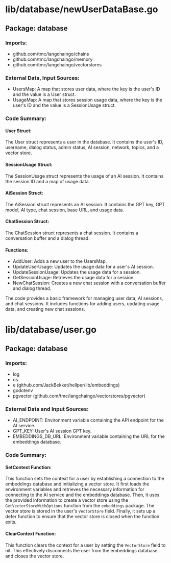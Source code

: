 # lib/database/newUserDataBase.go  
## Package: database  
  
### Imports:  
  
- github.com/tmc/langchaingo/chains  
- github.com/tmc/langchaingo/memory  
- github.com/tmc/langchaingo/vectorstores  
  
### External Data, Input Sources:  
  
- UsersMap: A map that stores user data, where the key is the user's ID and the value is a User struct.  
- UsageMap: A map that stores session usage data, where the key is the user's ID and the value is a SessionUsage struct.  
  
### Code Summary:  
  
#### User Struct:  
  
The User struct represents a user in the database. It contains the user's ID, username, dialog status, admin status, AI session, network, topics, and a vector store.  
  
#### SessionUsage Struct:  
  
The SessionUsage struct represents the usage of an AI session. It contains the session ID and a map of usage data.  
  
#### AiSession Struct:  
  
The AiSession struct represents an AI session. It contains the GPT key, GPT model, AI type, chat session, base URL, and usage data.  
  
#### ChatSession Struct:  
  
The ChatSession struct represents a chat session. It contains a conversation buffer and a dialog thread.  
  
#### Functions:  
  
- AddUser: Adds a new user to the UsersMap.  
- UpdateUserUsage: Updates the usage data for a user's AI session.  
- UpdateSessionUsage: Updates the usage data for a session.  
- GetSessionUsage: Retrieves the usage data for a session.  
- NewChatSession: Creates a new chat session with a conversation buffer and dialog thread.  
  
The code provides a basic framework for managing user data, AI sessions, and chat sessions. It includes functions for adding users, updating usage data, and creating new chat sessions.  
  
# lib/database/user.go  
## Package: database  
  
### Imports:  
  
- log  
- os  
- e (github.com/JackBekket/hellper/lib/embeddings)  
- godotenv  
- pgvector (github.com/tmc/langchaingo/vectorstores/pgvector)  
  
### External Data and Input Sources:  
  
- AI_ENDPOINT: Environment variable containing the API endpoint for the AI service.  
- GPT_KEY: User's AI session GPT key.  
- EMBEDDINGS_DB_URL: Environment variable containing the URL for the embeddings database.  
  
### Code Summary:  
  
#### SetContext Function:  
  
This function sets the context for a user by establishing a connection to the embeddings database and initializing a vector store. It first loads the environment variables and retrieves the necessary information for connecting to the AI service and the embeddings database. Then, it uses the provided information to create a vector store using the `GetVectorStoreWithOptions` function from the `embeddings` package. The vector store is stored in the user's `VectorStore` field. Finally, it sets up a defer function to ensure that the vector store is closed when the function exits.  
  
#### ClearContext Function:  
  
This function clears the context for a user by setting the `VectorStore` field to nil. This effectively disconnects the user from the embeddings database and closes the vector store.  
  
